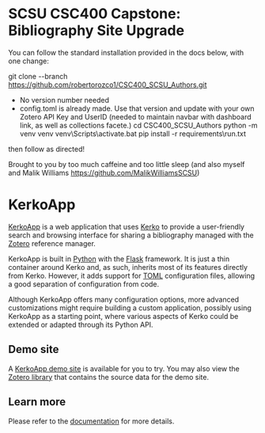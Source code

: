# SCSU CSC400 Capstone: Bibliography Site Upgrade

You can follow the standard installation provided in the docs below, with one change:

git clone --branch https://github.com/robertorozco1/CSC400_SCSU_Authors.git
- No version number needed
- config.toml is already made. Use that version and update with your own Zotero API Key and UserID (needed to maintain navbar with dashboard link, as well as collections facete.)
cd CSC400_SCSU_Authors
python -m venv venv
venv\Scripts\activate.bat
pip install -r requirements\run.txt

then follow as directed! 

Brought to you by too much caffeine and too little sleep
(and also myself and Malik Williams https://github.com/MalikWilliamsSCSU)


# KerkoApp

[KerkoApp] is a web application that uses [Kerko] to provide a user-friendly
search and browsing interface for sharing a bibliography managed with the
[Zotero] reference manager.

KerkoApp is built in [Python] with the [Flask] framework. It is just a thin
container around Kerko and, as such, inherits most of its features directly from
Kerko. However, it adds support for [TOML] configuration files, allowing a good
separation of configuration from code.

Although KerkoApp offers many configuration options, more advanced
customizations might require building a custom application, possibly using
KerkoApp as a starting point, where various aspects of Kerko could be extended
or adapted through its Python API.


## Demo site

A [KerkoApp demo site][KerkoApp_demo] is available for you to try. You may also
view the [Zotero library][Zotero_demo] that contains the source data for the
demo site.


## Learn more

Please refer to the [documentation][Kerko_documentation] for more details.


[Kerko]: https://github.com/whiskyechobravo/kerko
[Kerko_documentation]: https://whiskyechobravo.github.io/kerko/
[KerkoApp]: https://github.com/whiskyechobravo/kerkoapp
[KerkoApp_demo]: https://demo.kerko.whiskyechobravo.com
[Flask]: https://pypi.org/project/Flask/
[Python]: https://www.python.org/
[TOML]: https://toml.io/
[Zotero]: https://www.zotero.org/
[Zotero_demo]: https://www.zotero.org/groups/2348869/kerko_demo/items

